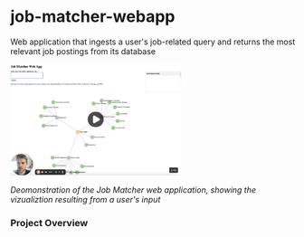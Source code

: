 # job-matcher-webapp
Web application that ingests a user's job-related query and returns the most relevant job postings from its database

<a href="https://youtu.be/ARXXxXQmmQw?si=bmVXOmilV8PvpWmI">
    <img src="/media/job-matcher-thumbnail.png" alt="Thumbnail for Job Matcher Web App demo video" style="width: 60%; height: auto;">
</a>

*Deomonstration of the Job Matcher web application, showing the vizualiztion resulting from a user's input*

### Project Overview
